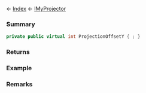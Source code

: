 ← [Index](Api-Index) ← [IMyProjector](Sandbox.ModAPI.Ingame.IMyProjector)

### Summary

```csharp
private public virtual int ProjectionOffsetY { ; }
```

### Returns

### Example

### Remarks

